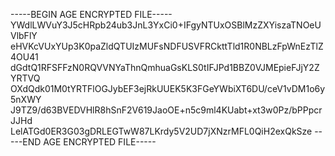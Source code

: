 -----BEGIN AGE ENCRYPTED FILE-----
YWdlLWVuY3J5cHRpb24ub3JnL3YxCi0+IFgyNTUxOSBlMzZXYiszaTNOeUVlbFlY
eHVKcVUxYUp3K0paZldQTUIzMUFsNDFUSVFRCkttTld1R0NBLzFpWnEzTlZ4OU41
dGdtQ1RFSFFzN0RQVVNYaThnQmhuaGsKLS0tIFJPd1BBZ0VJMEpieFJjY2ZYRTVQ
OXdQdk01M0tYRTFlOGJybEF3ejRkUUEK5K3FGeYWbiXT6DU/ceV1vDM1o6y5nXWY
J9TZ9/d63BVEDVHlR8hSnF2V619JaoOE+n5c9ml4KUabt+xt3w0Pz/bPPpcrJJHd
LelATGd0ER3G03gDRLEGTwW87LKrdy5V2UD7jXNzrMFL0QiH2exQkSze
-----END AGE ENCRYPTED FILE-----
